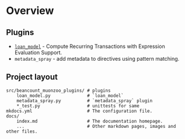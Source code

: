 # Overview

## Plugins

* [`loan_model`](loan_model.md) - Compute Recurring Transactions with Expression Evaluation Support.
* `metadata_spray` - add metadata to directives using pattern matching.

## Project layout

    src/beancount_muonzoo_plugins/ # plugins
        loan_model.py              # `loan_model`
        metadata_spray.py          # `metadata_spray` plugin
        *_test.py                  # unittests for same
    mkdocs.yml                     # The configuration file.
    docs/
        index.md                   # The documentation homepage.
        ...                        # Other markdown pages, images and other files.
